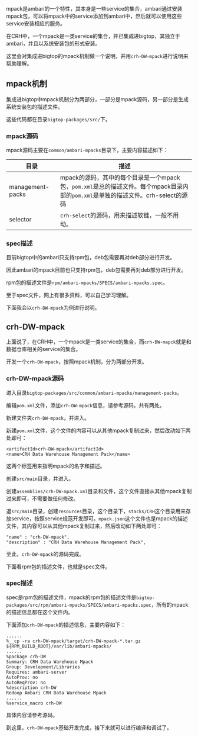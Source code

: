 mpack是ambari的一个特性，其本身是一些service的集合，ambari通过安装mpack包，可以将mpack中的service添加到ambari中，然后就可以使用这些service安装相应的服务。

在CRH中，一个mpack是一类service的集合，并已集成进bigtop，其独立于ambari，并且以系统安装包的形式安装。

这里会对集成进bigtop的mpack机制做一个说明，并用`crh-DW-mpack`进行说明来帮助理解。

## mpack机制

集成进bigtop中mpack机制分为两部分，一部分是mpack源码，另一部分是生成系统安装包的描述文件。

这些代码都在目录`bigtop-packages/src/`下。

### mpack源码

mpack源码主要在`common/ambari-mpacks`目录下，主要内容描述如下：

| 目录             | 描述                                                         |
| ---------------- | ------------------------------------------------------------ |
| management-packs | mpack的源码，其中的每个目录是一个mpack包，`pom.xml`是总的描述文件。每个mpack目录内部的`pom.xml`是单独的描述文件。crh-select的源码 |
| selector         | `crh-select`的源码，用来描述软链，一般不用动。               |

### spec描述

目前bigtop中的ambari只支持rpm包，deb包需要再对deb部分进行开发。

因此ambari的mpack目前也只支持rpm包，deb包需要再对deb部分进行开发。

rpm包的描述文件是`rpm/ambari-mpacks/SPECS/ambari-mpacks.spec`。

至于spec文件，网上有很多资料，可以自己学习理解。

下面我会以`crh-DW-mpack`为例进行说明。



## crh-DW-mpack

上面说了，在CRH中，一个mpack是一类service的集合，而`crh-DW-mapck`就是和数据仓库相关的service的集合。

开发一个`crh-DW-mpack`，按照mpack机制，分为两部分开发。

### crh-DW-mpack源码

进入目录`bigtop-packages/src/common/ambari-mpacks/management-packs`。

编辑`pom.xml`文件，添加`crh-DW-mpack`信息，请参考源码，共有两处。

新建文件夹`crh-DW-mpack`，并进入。

新建`pom.xml`文件，这个文件的内容可以从其他mpack复制过来，然后改动如下两处即可：

```
<artifactId>crh-DW-mpack</artifactId>
<name>CRH Data Warehouse Management Pack</name>
```

这两个标签用来指明mpack的名字和描述。

创建`src/main`目录，并进入。

创建`assemblies/crh-DW-mpack.xml`目录和文件，这个文件直接从其他mpack复制过来即可，不需要做任何修改。

退`src/main`目录，创建`resources`目录，这个目录下，`stacks/CRH`这个目录用来存放service，按照service规范开发即可。`mpack.json`这个文件也是mpack的描述文件，其内容可以从其他mpack复制过来，然后改动如下两处即可：

```
"name" : "crh-DW-mpack",
"description" : "CRH Data Warehouse Management Pack",
```

至此，`crh-DW-mpack`的源码完成。

下面看rpm包的描述文件，也就是spec文件。

### spec描述

spec是rpm包的描述文件，mpack的rpm包的描述文件是`bigtop-packages/src/rpm/ambari-mpacks/SPECS/ambari-mpacks.spec`，所有的mpack的描述信息都在这个文件内。

下面添加`crh-DW-mpack`的描述信息，主要内容如下：

```
......
%__cp -ra crh-DW-mpack/target/crh-DW-mpack-*.tar.gz ${RPM_BUILD_ROOT}/var/lib/ambari-mpacks/
......
%package crh-DW
Summary: CRH Data Warehouse Mpack
Group: Development/Libraries
Requires: ambari-server
AutoProv: no
AutoReqProv: no
%description crh-DW
Redoop Ambari CRH Data Warehouse Mpack
......
%service_macro crh-DW
```

具体内容请参考源码。



到这里，`crh-DW-mpack`基础开发完成，接下来就可以进行编译和调试了。